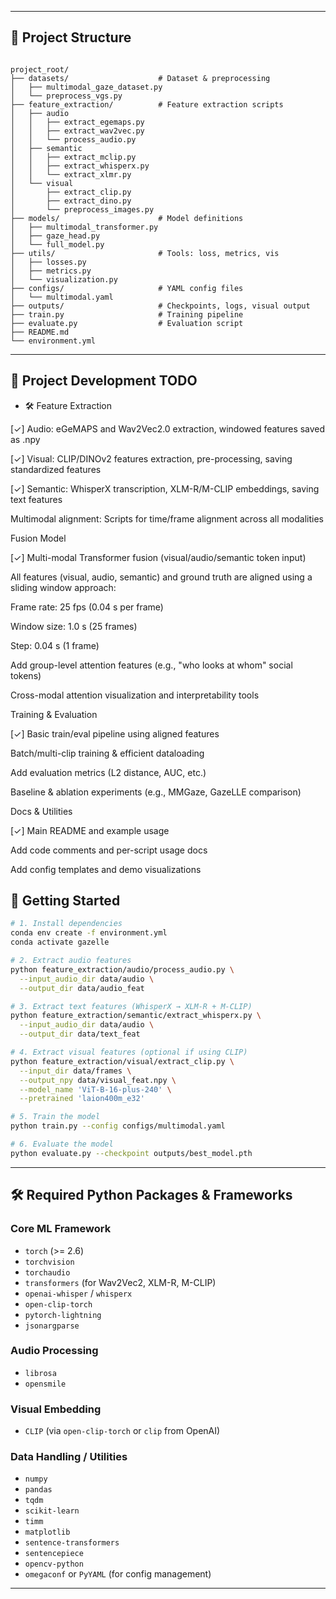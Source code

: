 
---

## 📁 Project Structure

```

project_root/
├── datasets/                    # Dataset & preprocessing
│   ├── multimodal_gaze_dataset.py
│   └── preprocess_vgs.py
├── feature_extraction/          # Feature extraction scripts
│   ├── audio
│   │   ├── extract_egemaps.py
│   │   ├── extract_wav2vec.py
│   │   └── process_audio.py
│   ├── semantic
│   │   ├── extract_mclip.py
│   │   ├── extract_whisperx.py
│   │   └── extract_xlmr.py
│   └── visual
│       ├── extract_clip.py
│       ├── extract_dino.py
│       └── preprocess_images.py
├── models/                      # Model definitions
│   ├── multimodal_transformer.py
│   ├── gaze_head.py
│   └── full_model.py
├── utils/                       # Tools: loss, metrics, vis
│   ├── losses.py
│   ├── metrics.py
│   └── visualization.py
├── configs/                     # YAML config files
│   └── multimodal.yaml
├── outputs/                     # Checkpoints, logs, visual output
├── train.py                     # Training pipeline
├── evaluate.py                  # Evaluation script
├── README.md
└── environment.yml

```

---

## 🚧 Project Development TODO
- 🛠️ Feature Extraction

[✓] Audio: eGeMAPS and Wav2Vec2.0 extraction, windowed features saved as .npy

[✓] Visual: CLIP/DINOv2 features extraction, pre-processing, saving standardized features

[✓] Semantic: WhisperX transcription, XLM-R/M-CLIP embeddings, saving text features

 Multimodal alignment: Scripts for time/frame alignment across all modalities

Fusion Model

[✓] Multi-modal Transformer fusion (visual/audio/semantic token input)

All features (visual, audio, semantic) and ground truth are aligned using a sliding window approach:

Frame rate: 25 fps (0.04 s per frame)

Window size: 1.0 s (25 frames)

Step: 0.04 s (1 frame)

 Add group-level attention features (e.g., "who looks at whom" social tokens)

 Cross-modal attention visualization and interpretability tools

Training & Evaluation

[✓] Basic train/eval pipeline using aligned features

 Batch/multi-clip training & efficient dataloading

 Add evaluation metrics (L2 distance, AUC, etc.)

 Baseline & ablation experiments (e.g., MMGaze, GazeLLE comparison)

Docs & Utilities

[✓] Main README and example usage

 Add code comments and per-script usage docs

 Add config templates and demo visualizations

## 🚀 Getting Started

```bash
# 1. Install dependencies
conda env create -f environment.yml
conda activate gazelle

# 2. Extract audio features
python feature_extraction/audio/process_audio.py \
  --input_audio_dir data/audio \
  --output_dir data/audio_feat

# 3. Extract text features (WhisperX → XLM-R + M-CLIP)
python feature_extraction/semantic/extract_whisperx.py \
  --input_audio_dir data/audio \
  --output_dir data/text_feat

# 4. Extract visual features (optional if using CLIP)
python feature_extraction/visual/extract_clip.py \
  --input_dir data/frames \
  --output_npy data/visual_feat.npy \
  --model_name 'ViT-B-16-plus-240' \
  --pretrained 'laion400m_e32'

# 5. Train the model
python train.py --config configs/multimodal.yaml

# 6. Evaluate the model
python evaluate.py --checkpoint outputs/best_model.pth
```

---

## 🛠️ Required Python Packages & Frameworks

### Core ML Framework

* `torch` (>= 2.6)
* `torchvision`
* `torchaudio`
* `transformers` (for Wav2Vec2, XLM-R, M-CLIP)
* `openai-whisper` / `whisperx`
* `open-clip-torch`
* `pytorch-lightning`
* `jsonargparse`

### Audio Processing

* `librosa`
* `opensmile`

### Visual Embedding

* `CLIP` (via `open-clip-torch` or `clip` from OpenAI)

### Data Handling / Utilities

* `numpy`
* `pandas`
* `tqdm`
* `scikit-learn`
* `timm`
* `matplotlib`
* `sentence-transformers`
* `sentencepiece`
* `opencv-python`
* `omegaconf` or `PyYAML` (for config management)

---

